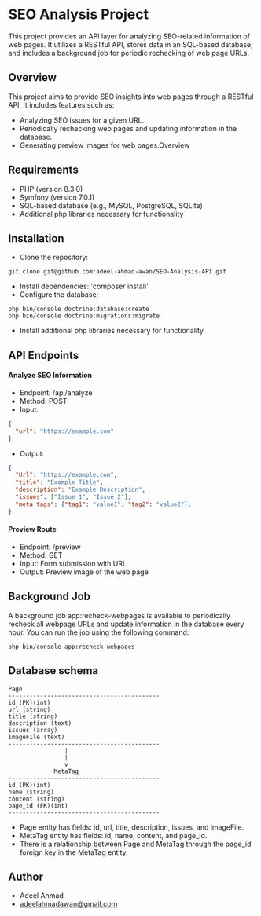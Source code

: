 # SEO Analysis Project

This project provides an API layer for analyzing SEO-related information of web pages. It utilizes a RESTful API, stores data in an SQL-based database, and includes a background job for periodic rechecking of web page URLs.

## Overview

This project aims to provide SEO insights into web pages through a RESTful API. It includes features such as:

- Analyzing SEO issues for a given URL.
- Periodically rechecking web pages and updating information in the database.
- Generating preview images for web pages.Overview

## Requirements

- PHP (version 8.3.0)
- Symfony (version 7.0.1)
- SQL-based database (e.g., MySQL, PostgreSQL, SQLite)
- Additional php libraries necessary for functionality

## Installation

- Clone the repository: 
```
git clone git@github.com:adeel-ahmad-awan/SEO-Analysis-API.git
```
- Install dependencies: 'composer install' 
- Configure the database:
```
php bin/console doctrine:database:create
php bin/console doctrine:migrations:migrate
```
- Install additional php libraries necessary for functionality

## API Endpoints

#### Analyze SEO Information

- Endpoint: /api/analyze
- Method: POST
- Input:
```json
{
  "url": "https://example.com"
}
```
- Output:
```json
{
  "Url": "https://example.com",
  "title": "Example Title",
  "description": "Example Description",
  "issues": ["Issue 1", "Issue 2"],
  "meta tags": {"tag1": "value1", "tag2": "value2"},
}
```

#### Preview Route

- Endpoint: /preview
- Method: GET
- Input: Form submission with URL
- Output: Preview image of the web page

## Background Job

A background job app:recheck-webpages is available to periodically recheck all webpage URLs and update information in the database every hour.
You can run the job using the following command:

```
php bin/console app:recheck-webpages
```

## Database schema

```
Page
-------------------------------------------
id (PK)(int)
url (string)
title (string)
description (text)
issues (array)
imageFile (text)
-------------------------------------------
                |
                |
                v
             MetaTag
-------------------------------------------
id (PK)(int)
name (string)
content (string)
page_id (FK)(int)
-------------------------------------------
```

- Page entity has fields: id, url, title, description, issues, and imageFile.
- MetaTag entity has fields: id, name, content, and page_id.
- There is a relationship between Page and MetaTag through the page_id foreign key in the MetaTag entity.

## Author
- Adeel Ahmad 
- adeelahmadawan@gmail.com
